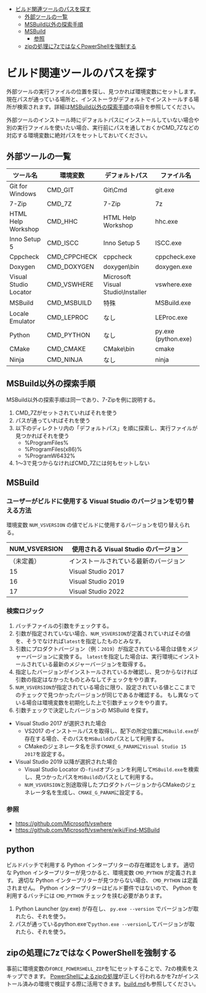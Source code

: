 ﻿- [ビルド関連ツールのパスを探す](#%E3%83%93%E3%83%AB%E3%83%89%E9%96%A2%E9%80%A3%E3%83%84%E3%83%BC%E3%83%AB%E3%81%AE%E3%83%91%E3%82%B9%E3%82%92%E6%8E%A2%E3%81%99)
  - [外部ツールの一覧](#%E5%A4%96%E9%83%A8%E3%83%84%E3%83%BC%E3%83%AB%E3%81%AE%E4%B8%80%E8%A6%A7)
  - [MSBuild以外の探索手順](#msbuild%E4%BB%A5%E5%A4%96%E3%81%AE%E6%8E%A2%E7%B4%A2%E6%89%8B%E9%A0%86)
  - [MSBuild](#msbuild)
    - [参照](#%E5%8F%82%E7%85%A7)
  - [zipの処理に7zではなくPowerShellを強制する](#zip%E3%81%AE%E5%87%A6%E7%90%86%E3%81%AB7z%E3%81%A7%E3%81%AF%E3%81%AA%E3%81%8Fpowershell%E3%82%92%E5%BC%B7%E5%88%B6%E3%81%99%E3%82%8B)

# ビルド関連ツールのパスを探す
外部ツールの実行ファイルの位置を探し、見つかれば環境変数にセットします。現在パスが通っている場所と、インストーラがデフォルトでインストールする場所が検索されます。詳細は[MSBuild以外の探索手順](#msbuild%E4%BB%A5%E5%A4%96%E3%81%AE%E6%8E%A2%E7%B4%A2%E6%89%8B%E9%A0%86)の項目を参照してください。

外部ツールのインストール時にデフォルトパスにインストールしていない場合や別の実行ファイルを使いたい場合、実行前にパスを通しておくかCMD_7Zなどの対応する環境変数に絶対パスをセットしておいてください。

## 外部ツールの一覧
|      ツール名      |   環境変数   |   デフォルトパス   |  ファイル名  |
| ------------------ | ------------ | ------------------ | ------------ |
| Git for Windows    | CMD_GIT      | Git\Cmd            | git.exe      |
| 7-Zip              | CMD_7Z       | 7-Zip              | 7z           |
| HTML Help Workshop | CMD_HHC      | HTML Help Workshop | hhc.exe      |
| Inno Setup 5       | CMD_ISCC     | Inno Setup 5       | ISCC.exe     |
| Cppcheck           | CMD_CPPCHECK | cppcheck           | cppcheck.exe |
| Doxygen            | CMD_DOXYGEN  | doxygen\bin        | doxygen.exe  |
| Visual Studio Locator | CMD_VSWHERE | Microsoft Visual Studio\Installer | vswhere.exe |
| MSBuild            | CMD_MSBUILD  | 特殊               | MSBuild.exe  |
| Locale Emulator    | CMD_LEPROC   | なし               | LEProc.exe   |
| Python             | CMD_PYTHON   | なし               | py.exe (python.exe) |
| CMake              | CMD_CMAKE    | CMake\bin          | cmake        |
| Ninja              | CMD_NINJA    | なし               | ninja        |

## MSBuild以外の探索手順
MSBuild以外の探索手順は同一であり、7-Zipを例に説明する。

1. CMD_7Zがセットされていればそれを使う
2. パスが通っていればそれを使う
3. 以下のディレクトリ内の「デフォルトパス」を順に探索し、実行ファイルが見つかればそれを使う
    * %ProgramFiles%
    * %ProgramFiles(x86)%
    * %ProgramW6432%
4. 1～3で見つからなければCMD_7Zには何もセットしない

## MSBuild

### ユーザーがビルドに使用する Visual Studio のバージョンを切り替える方法

環境変数 `NUM_VSVERSION` の値でビルドに使用するバージョンを切り替えられる。

| NUM_VSVERSION  | 使用される Visual Studio のバージョン  |
| -------------- | -------------------------------------- |
| （未定義）     | インストールされている最新のバージョン |
| 15             | Visual Studio 2017                     |
| 16             | Visual Studio 2019                     |
| 17             | Visual Studio 2022                     |

### 検索ロジック

1. バッチファイルの引数をチェックする。
  1. 引数が指定されていない場合、`NUM_VSVERSION`が定義されていればその値を、そうでなければ`latest`を指定したものとみなす。
  2. 引数にプロダクトバージョン（例：`2019`）が指定されている場合は値をメジャーバージョンに変換する。
    `latest`を指定した場合は、実行環境にインストールされている最新のメジャーバージョンを取得する。
  3. 指定したバージョンがインストールされているか確認し、見つからなければ引数の指定はなかったものとみなしてチェックをやり直す。
  4. `NUM_VSVERSION`が指定されている場合に限り、設定されている値とここまでのチェックで見つかったバージョンが同じであるか確認する。
    もし異なっている場合は環境変数を初期化した上で引数チェックをやり直す。
2. 引数チェックで決定したバージョンの MSBuild を探す。
  - Visual Studio 2017 が選択された場合
    - VS2017 のインストールパスを取得し、配下の所定位置に`MSBuild.exe`が存在する場合、そのパスを`MSBuild`のパスとして利用する。
    - CMakeのジェネレータ名を示す`CMAKE_G_PARAM`に`Visual Studio 15 2017`を設定する。
  - Visual Studio 2019 以降が選択された場合
    - Visual Studio Locator の`-find`オプションを利用して`MSBuild.exe`を検索し、見つかったパスを`MSBuild`のパスとして利用する。
    - `NUM_VSVERSION`と別途取得したプロダクトバージョンからCMakeのジェネレータ名を生成し、`CMAKE_G_PARAM`に設定する。

### 参照
* https://github.com/Microsoft/vswhere
* https://github.com/Microsoft/vswhere/wiki/Find-MSBuild

## python

ビルドバッチで利用する Python インタープリターの存在確認をします。
適切な Python インタープリターが見つかると、環境変数 `CMD_PYTHON` が定義されます。
適切な Python インタープリターが見つからない場合、 `CMD_PYTHON` は定義されません。
Python インタープリターはビルド要件ではないので、 Python を利用するバッチには `CMD_PYTHON` チェックを挟む必要があります。

1. Python Launcher (py.exe) が存在し、 `py.exe --version` でバージョンが取れたら、それを使う。
1. パスが通っているpython.exeで`python.exe --version`してバージョンが取れたら、それを使う。


## zipの処理に7zではなくPowerShellを強制する
事前に環境変数の`FORCE_POWERSHELL_ZIP`を1にセットすることで、7zの検索をスキップできます。
[PowerShellによるzipの処理](zip/readme.md)が正しく行われるかを7zがインストール済みの環境で検証する際に活用できます。[build.md](../build.md#powershell-によるzipファイルの圧縮解凍内容確認の強制)も参照してください。
